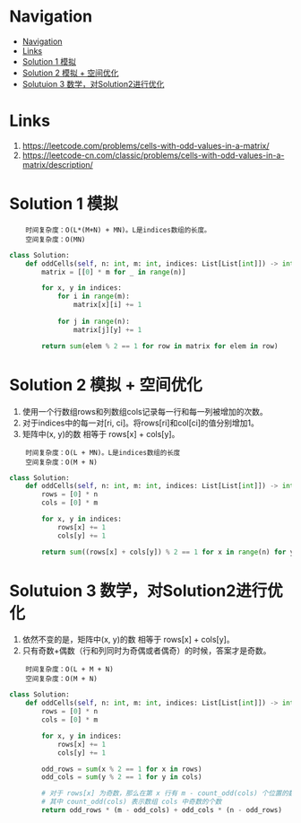# Navigation
- [Navigation](#navigation)
- [Links](#links)
- [Solution 1 模拟](#solution-1-%e6%a8%a1%e6%8b%9f)
- [Solution 2 模拟 + 空间优化](#solution-2-%e6%a8%a1%e6%8b%9f--%e7%a9%ba%e9%97%b4%e4%bc%98%e5%8c%96)
- [Solutuion 3 数学，对Solution2进行优化](#solutuion-3-%e6%95%b0%e5%ad%a6%e5%af%b9solution2%e8%bf%9b%e8%a1%8c%e4%bc%98%e5%8c%96)

# Links
1. https://leetcode.com/problems/cells-with-odd-values-in-a-matrix/
2. https://leetcode-cn.com/classic/problems/cells-with-odd-values-in-a-matrix/description/


# Solution 1 模拟
```
    时间复杂度：O(L*(M+N) + MN)。L是indices数组的长度。
    空间复杂度：O(MN)
```
```python
class Solution:
    def oddCells(self, n: int, m: int, indices: List[List[int]]) -> int:
        matrix = [[0] * m for _ in range(n)]

        for x, y in indices:
            for i in range(m):
                matrix[x][i] += 1
            
            for j in range(n):
                matrix[j][y] += 1

        return sum(elem % 2 == 1 for row in matrix for elem in row)
```


# Solution 2 模拟 + 空间优化
1. 使用一个行数组rows和列数组cols记录每一行和每一列被增加的次数。
2. 对于indices中的每一对[ri, ci]。将rows[ri]和col[ci]的值分别增加1。
3. 矩阵中(x, y)的数 相等于 rows[x] + cols[y]。
```
    时间复杂度：O(L + MN)。L是indices数组的长度
    空间复杂度：O(M + N)
```
```python
class Solution:
    def oddCells(self, n: int, m: int, indices: List[List[int]]) -> int:
        rows = [0] * n
        cols = [0] * m

        for x, y in indices:
            rows[x] += 1
            cols[y] += 1

        return sum((rows[x] + cols[y]) % 2 == 1 for x in range(n) for y in range(m))
```


# Solutuion 3 数学，对Solution2进行优化
1. 依然不变的是，矩阵中(x, y)的数 相等于 rows[x] + cols[y]。
2. 只有奇数+偶数（行和列同时为奇偶或者偶奇）的时候，答案才是奇数。

```
    时间复杂度：O(L + M + N)
    空间复杂度：O(M + N)
```
```python
class Solution:
    def oddCells(self, n: int, m: int, indices: List[List[int]]) -> int:
        rows = [0] * n
        cols = [0] * m

        for x, y in indices:
            rows[x] += 1
            cols[y] += 1

        odd_rows = sum(x % 2 == 1 for x in rows)
        odd_cols = sum(y % 2 == 1 for y in cols)

        # 对于 rows[x] 为奇数，那么在第 x 行有 m - count_odd(cols) 个位置的数为偶数
        # 其中 count_odd(cols) 表示数组 cols 中奇数的个数
        return odd_rows * (m - odd_cols) + odd_cols * (n - odd_rows)
```